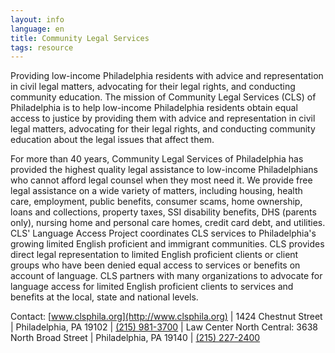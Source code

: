 ```yaml
---
layout: info
language: en
title: Community Legal Services
tags: resource
---
```

Providing low-income Philadelphia residents with advice and representation in civil legal matters, advocating for their legal rights, and conducting community education.
The mission of Community Legal Services (CLS) of Philadelphia is to help low-income Philadelphia residents obtain equal access to justice by providing them with advice and representation in civil legal matters, advocating for their legal rights, and conducting community education about the legal issues that affect them.

For more than 40 years, Community Legal Services of Philadelphia has provided the highest quality legal assistance to low-income Philadelphians who cannot afford legal counsel when they most need it. We provide free legal assistance on a wide variety of matters, including housing, health care, employment, public benefits, consumer scams, home ownership, loans and collections, property taxes, SSI disability benefits, DHS (parents only), nursing home and personal care homes, credit card debt, and utilities.
CLS' Language Access Project coordinates CLS services to Philadelphia's growing limited English proficient and immigrant communities. CLS provides direct legal representation to limited English proficient clients or client groups who have been denied equal access to services or benefits on account of language. CLS partners with many organizations to advocate for language access for limited English proficient clients to services and benefits at the local, state and national levels.


Contact:
[www.clsphila.org](http://www.clsphila.org) | 1424 Chestnut Street | Philadelphia, PA 19102 | [(215) 981-3700](tel:+12159813700) | Law Center North Central: 3638 North Broad Street | Philadelphia, PA 19140 | [(215) 227-2400](tel:+12152272400)